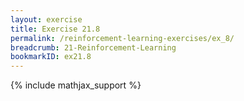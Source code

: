 ```yaml
---
layout: exercise
title: Exercise 21.8
permalink: /reinforcement-learning-exercises/ex_8/
breadcrumb: 21-Reinforcement-Learning
bookmarkID: ex21.8
---
```


{% include mathjax_support %}
